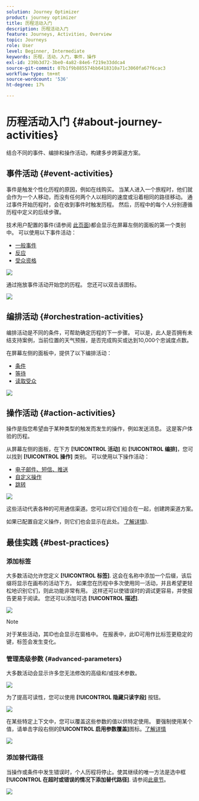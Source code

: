 ```yaml
---
solution: Journey Optimizer
product: journey optimizer
title: 历程活动入门
description: 历程活动入门
feature: Journeys, Activities, Overview
topic: Journeys
role: User
level: Beginner, Intermediate
keywords: 历程，活动，入门，事件，操作
exl-id: 239b3d72-3be0-4a82-84e6-f219e33ddca4
source-git-commit: 07b1f9b885574bb6418310a71c3060fa67f6cac3
workflow-type: tm+mt
source-wordcount: '536'
ht-degree: 17%

---
```


# 历程活动入门 {#about-journey-activities}

结合不同的事件、编排和操作活动，构建多步跨渠道方案。

## 事件活动 {#event-activities}

事件是触发个性化历程的原因，例如在线购买。 当某人进入一个旅程时，他们就会作为一个人移动，而没有任何两个人以相同的速度或沿着相同的路径移动。 通过事件开始历程时，会在收到事件时触发历程。 然后，历程中的每个人分别遵循历程中定义的后续步骤。

技术用户配置的事件(请参阅 [此页面](../event/about-events.md))都会显示在屏幕左侧的面板的第一个类别中。 可以使用以下事件活动：

* [一般事件](../building-journeys/general-events.md)
* [反应](../building-journeys/reaction-events.md)
* [受众资格](../building-journeys/audience-qualification-events.md)

![](assets/journey43.png)

通过拖放事件活动开始您的历程。 您还可以双击该图标。

![](assets/journey44.png)

## 编排活动 {#orchestration-activities}

编排活动是不同的条件，可帮助确定历程的下一步骤。 可以是，此人是否拥有未结支持案例，当前位置的天气预报，是否完成购买或达到10,000个忠诚度点数。

在屏幕左侧的面板中，提供了以下编排活动：

* [条件](../building-journeys/condition-activity.md)
* [等待](../building-journeys/wait-activity.md)
* [读取受众](../building-journeys/read-audience.md)

![](assets/journey49.png)

## 操作活动 {#action-activities}

操作是指您希望由于某种类型的触发而发生的操作，例如发送消息。 这是客户体验的历程。

从屏幕左侧的面板，在下方 **[!UICONTROL 活动]** 和 **[!UICONTROL 编排]**，您可以找到 **[!UICONTROL 操作]** 类别。 可以使用以下操作活动：

* [电子邮件、短信、推送](../building-journeys/journeys-message.md)
* [自定义操作](../building-journeys/using-custom-actions.md)
* [跳转](../building-journeys/jump.md)

![](assets/journey58.png)

这些活动代表各种的可用通信渠道。您可以将它们组合在一起，创建跨渠道方案。

如果已配置自定义操作，则它们也会显示在此处。 [了解详情](../building-journeys/using-custom-actions.md)).

## 最佳实践 {#best-practices}

### 添加标签

大多数活动允许您定义 **[!UICONTROL 标签]**. 这会在名称中添加一个后缀，该后缀将显示在画布的活动下方。 如果您在历程中多次使用同一活动，并且希望更轻松地识别它们，则此功能非常有用。 这样还可以使错误时的调试更容易，并使报告更易于阅读。 您还可以添加可选 **[!UICONTROL 描述]**.

![](assets/journey-action-label.png)

>[!NOTE]
>
>对于某些活动，其ID也会显示在窗格中。 在报表中，此ID可用作比标签更稳定的键，标签会发生变化。

### 管理高级参数 {#advanced-parameters}

大多数活动会显示许多您无法修改的高级和/或技术参数。

![](assets/journey-advanced-parameters.png)

为了提高可读性，您可以使用 **[!UICONTROL 隐藏只读字段]** 按钮。

![](assets/journey-hide-read-only-fields.png)

在某些特定上下文中，您可以覆盖这些参数的值以供特定使用。 要强制使用某个值，请单击字段右侧的&#x200B;**[!UICONTROL 启用参数覆盖]**&#x200B;图标。[了解详情](../configuration/primary-email-addresses.md#journey-parameters)

![](assets/journey-enable-parameter-override.png)

### 添加替代路径

当操作或条件中发生错误时，个人历程将停止。使其继续的唯一方法是选中框 **[!UICONTROL 在超时或错误的情况下添加替代路径]**. 请参阅[此章节](../building-journeys/using-the-journey-designer.md#paths)。

![](assets/journey42.png)
